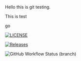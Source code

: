 Hello this is git testing.

This is test

go



[![LICENSE](https://img.shields.io/github/license/ThuTaMinnLu40794374/DevOps.svg?style=flat-square)](https://github.com/ThuTaMinnLu40794374/DevOps/blob/master/LICENSE)

[![Releases](https://img.shields.io/github/release/ThuTaMinnLu40794374/DevOps/all.svg?style=flat-square)](https://github.com/ThuTaMinnLu40794374/DevOps/releases)

![GitHub Workflow Status (branch)](https://img.shields.io/github/actions/workflow/status/ThuTaMinnLu40794374/DevOps/.github/workflows/main.yml?branch=master)
